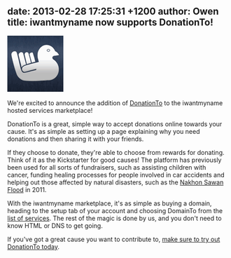 date: 2013-02-28 17:25:31 +1200
author: Owen
title: iwantmyname now supports DonationTo!
----

![logo-social-donationto.png](/media/2013-02-28-logo-social-donationto.png)

We're excited to announce the addition of [DonationTo](http://www.donationto.com) to the iwantmyname hosted services marketplace!

DonationTo is a great, simple way to accept donations online towards your cause. It's as simple as setting up a page explaining why you need donations and then sharing it with your friends.

If they choose to donate, they're able to choose from rewards for donating. Think of it as the Kickstarter for good causes! The platform has previously been used for all sorts of fundraisers, such as assisting children with cancer, funding healing processes for people involved in car accidents and helping out those affected by natural disasters, such as the [Nakhon Sawan Flood](http://www.donationto.com/blog/fundraising-ideas-help-with-natural-disaster/) in 2011.

With the iwantmyname marketplace, it's as simple as buying a domain, heading to the setup tab of your account and choosing DomainTo from the [list of services](https://iwantmyname.com/services). The rest of the magic is done by us, and you don't need to know HTML or DNS to get going.

If you've got a great cause you want to contribute to, [make sure to try out DonationTo today](https://iwantmyname.com/services/social/register-domain-donationto).
